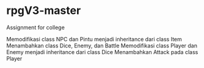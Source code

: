 # rpgV3-master
Assignment for college

Memodifikasi class NPC dan Pintu menjadi inheritance dari class Item
Menambahkan class Dice, Enemy, dan Battle
Memodifikasi class Player dan Enemy menjadi inheritance dari class Dice
Menambahkan Attack pada class Player
